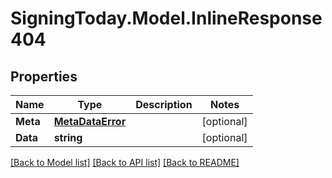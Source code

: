 
# SigningToday.Model.InlineResponse404

## Properties

Name | Type | Description | Notes
------------ | ------------- | ------------- | -------------
**Meta** | [**MetaDataError**](MetaDataError.md) |  | [optional] 
**Data** | **string** |  | [optional] 

[[Back to Model list]](../README.md#documentation-for-models)
[[Back to API list]](../README.md#documentation-for-api-endpoints)
[[Back to README]](../README.md)

